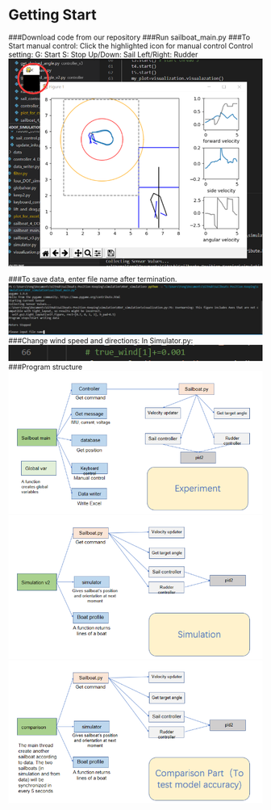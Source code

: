Getting Start
====
###Download code from our repository
###Run sailboat_main.py
###To Start manual control:
Click the highlighted icon for manual control
Control setting:
G: Start
S: Stop
Up/Down: Sail
Left/Right: Rudder
![image](https://github.com/MaDaO009/Sailboats-Position-Keeping/blob/master/figs/1.png)

###To save data, enter file name after termination.
![image](https://github.com/MaDaO009/Sailboats-Position-Keeping/blob/master/figs/2.png)
###Change wind speed and directions: In Simulator.py:
![image](https://github.com/MaDaO009/Sailboats-Position-Keeping/blob/master/figs/3.png)
###Program structure
![image](https://github.com/MaDaO009/Sailboats-Position-Keeping/blob/master/figs/4.png)
![image](https://github.com/MaDaO009/Sailboats-Position-Keeping/blob/master/figs/5.png)
![image](https://github.com/MaDaO009/Sailboats-Position-Keeping/blob/master/figs/6.png)